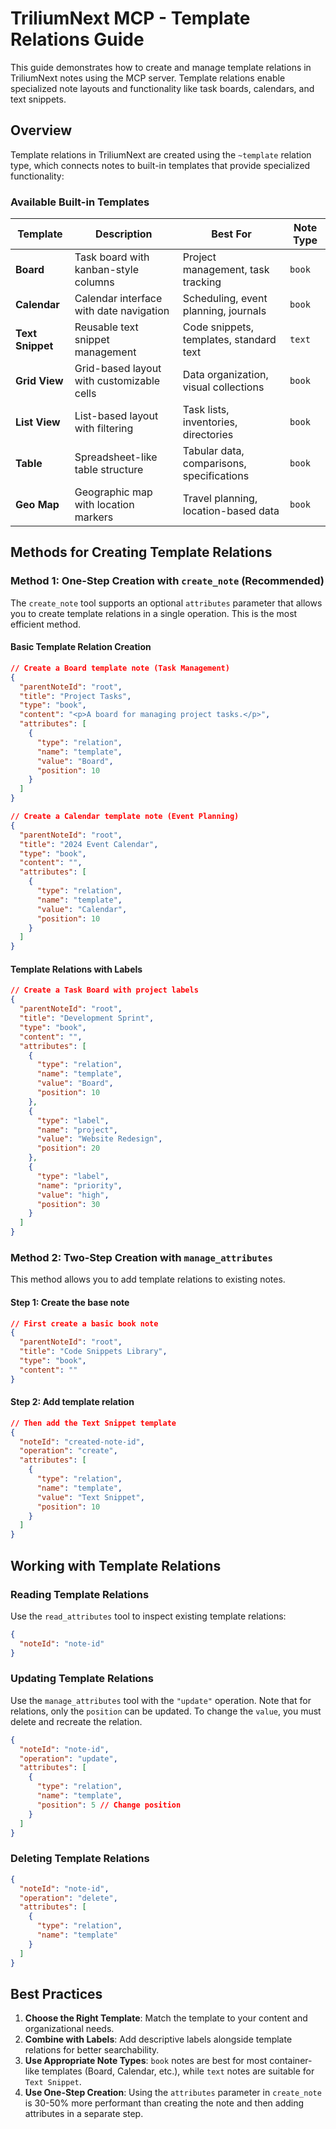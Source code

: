 # TriliumNext MCP - Template Relations Guide

This guide demonstrates how to create and manage template relations in TriliumNext notes using the MCP server. Template relations enable specialized note layouts and functionality like task boards, calendars, and text snippets.

## Overview

Template relations in TriliumNext are created using the `~template` relation type, which connects notes to built-in templates that provide specialized functionality:

### Available Built-in Templates

| Template | Description | Best For | Note Type |
|----------|-------------|----------|-----------|
| **Board** | Task board with kanban-style columns | Project management, task tracking | `book` |
| **Calendar** | Calendar interface with date navigation | Scheduling, event planning, journals | `book` |
| **Text Snippet** | Reusable text snippet management | Code snippets, templates, standard text | `text` |
| **Grid View** | Grid-based layout with customizable cells | Data organization, visual collections | `book` |
| **List View** | List-based layout with filtering | Task lists, inventories, directories | `book` |
| **Table** | Spreadsheet-like table structure | Tabular data, comparisons, specifications | `book` |
| **Geo Map** | Geographic map with location markers | Travel planning, location-based data | `book` |

## Methods for Creating Template Relations

### Method 1: One-Step Creation with `create_note` (Recommended)

The `create_note` tool supports an optional `attributes` parameter that allows you to create template relations in a single operation. This is the most efficient method.

#### Basic Template Relation Creation

```json
// Create a Board template note (Task Management)
{
  "parentNoteId": "root",
  "title": "Project Tasks",
  "type": "book",
  "content": "<p>A board for managing project tasks.</p>",
  "attributes": [
    {
      "type": "relation",
      "name": "template",
      "value": "Board",
      "position": 10
    }
  ]
}
```

```json
// Create a Calendar template note (Event Planning)
{
  "parentNoteId": "root",
  "title": "2024 Event Calendar",
  "type": "book",
  "content": "",
  "attributes": [
    {
      "type": "relation",
      "name": "template",
      "value": "Calendar",
      "position": 10
    }
  ]
}
```

#### Template Relations with Labels

```json
// Create a Task Board with project labels
{
  "parentNoteId": "root",
  "title": "Development Sprint",
  "type": "book",
  "content": "",
  "attributes": [
    {
      "type": "relation",
      "name": "template",
      "value": "Board",
      "position": 10
    },
    {
      "type": "label",
      "name": "project",
      "value": "Website Redesign",
      "position": 20
    },
    {
      "type": "label",
      "name": "priority",
      "value": "high",
      "position": 30
    }
  ]
}
```

### Method 2: Two-Step Creation with `manage_attributes`

This method allows you to add template relations to existing notes.

#### Step 1: Create the base note

```json
// First create a basic book note
{
  "parentNoteId": "root",
  "title": "Code Snippets Library",
  "type": "book",
  "content": ""
}
```

#### Step 2: Add template relation

```json
// Then add the Text Snippet template
{
  "noteId": "created-note-id",
  "operation": "create",
  "attributes": [
    {
      "type": "relation",
      "name": "template",
      "value": "Text Snippet",
      "position": 10
    }
  ]
}
```

## Working with Template Relations

### Reading Template Relations

Use the `read_attributes` tool to inspect existing template relations:

```json
{
  "noteId": "note-id"
}
```

### Updating Template Relations

Use the `manage_attributes` tool with the `"update"` operation. Note that for relations, only the `position` can be updated. To change the `value`, you must delete and recreate the relation.

```json
{
  "noteId": "note-id",
  "operation": "update",
  "attributes": [
    {
      "type": "relation",
      "name": "template",
      "position": 5 // Change position
    }
  ]
}
```

### Deleting Template Relations

```json
{
  "noteId": "note-id",
  "operation": "delete",
  "attributes": [
    {
      "type": "relation",
      "name": "template"
    }
  ]
}
```

## Best Practices

1.  **Choose the Right Template**: Match the template to your content and organizational needs.
2.  **Combine with Labels**: Add descriptive labels alongside template relations for better searchability.
3.  **Use Appropriate Note Types**: `book` notes are best for most container-like templates (Board, Calendar, etc.), while `text` notes are suitable for `Text Snippet`.
4.  **Use One-Step Creation**: Using the `attributes` parameter in `create_note` is 30-50% more performant than creating the note and then adding attributes in a separate step.
